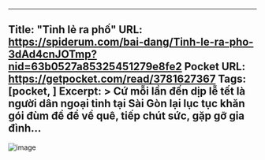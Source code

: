
---
Title: "Tỉnh lẻ ra phố"
URL: https://spiderum.com/bai-dang/Tinh-le-ra-pho-3dAd4cnJOTmp?nid=63b0527a85325451279e8fe2
Pocket URL: https://getpocket.com/read/3781627367
Tags: [pocket, ]
Excerpt: >
    Cứ mỗi lần đến dịp lễ tết là người dân ngoại tỉnh tại Sài Gòn lại lục tục khăn gói đùm đề để về quê, tiếp chút sức, gặp gỡ gia đình...
---

![image](https://spiderum.com/assets/images/banner/hubspot-banner-mobile.png)
